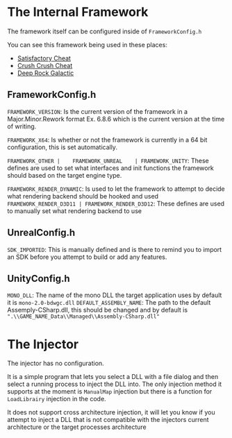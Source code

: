 
#  The Internal Framework
The framework itself can be configured inside of `FrameworkConfig.h`

You can see this framework being used in these places:
-  [Satisfactory Cheat](https://github.com/Omega172/Satisfactory-Cheat)
-  [Crush Crush Cheat](https://github.com/Omega172/Crush-Crush-Cheat)
-  [Deep Rock Galactic](https://github.com/Omega172/Deep-Rock-Galactic-Cheat)
 
## FrameworkConfig.h
`FRAMEWORK_VERSION`:  Is the current version of the framework in a Major.Minor.Rework format Ex. 6.8.6 which is the current version at the time of writing.

`FRAMEWORK_X64`: Is whether or not the framework is currently in a 64 bit configuration, this is set automatically.

  `FRAMEWORK_OTHER |	FRAMEWORK_UNREAL	| FRAMEWORK_UNITY`: These defines are used to set what interfaces and init functions the framework should based on the target engine type.

`FRAMEWORK_RENDER_DYNAMIC`: Is used to let the framework to attempt to decide what rendering backend should be hooked and used
`FRAMEWORK_RENDER_D3D11 | FRAMEWORK_RENDER_D3D12`: These defines are used to manually set what rendering backend to use

## UnrealConfig.h
`SDK_IMPORTED`: This is manually defined and is there to remind you to import an SDK before you attempt to build or add any features.

## UnityConfig.h
`MONO_DLL`: The name of the mono DLL the target application uses by default it is `mono-2.0-bdwgc.dll`
`DEFAULT_ASSEMBLY_NAME`: The path to the default Assemply-CSharp.dll, this should be changed and by default is `".\\GAME_NAME_Data\\Managed\\Assembly-CSharp.dll"`

#  The Injector
The injector has no configuration.

It is a simple program that lets you select a DLL with a file dialog and then select a running process to inject the DLL into.
The only injection method it supports at the moment is `ManualMap` injection but there is a function for `LoadLibrairy` injection in the code.

It does not support cross architecture injection, it will let you know if you attempt to inject a DLL that is not compatible with the injectors current architecture or the target processes architecture
